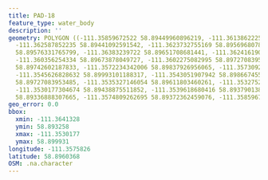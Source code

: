 ```yaml
---
title: PAD-18
feature_type: water_body
description: ''
geometry: POLYGON ((-111.35859672522 58.89449960896219, -111.3613862225919 58.89325802560674,
  -111.362587852235 58.89441092591542, -111.3623732755169 58.89569680782568, -111.3641328046308
  58.89576331765799, -111.36383239722 58.89651708681441, -111.3624161908587 58.89647274790741,
  -111.360356254334 58.89673878049727, -111.3602275082995 58.89727083953485, -111.357867164364
  58.89742602187833, -111.3572234342006 58.89837926956065, -111.3573092648932 58.8996428364335,
  -111.3545626828632 58.89993101188317, -111.3543051907942 58.89866745554487, -111.3544339368287
  58.89727083953485, -111.3535327146054 58.89611803460261, -111.3532752225364 58.89505387284962,
  -111.3530177304674 58.89438875511852, -111.3539618680416 58.89379013821939, -111.3555926511211
  58.89336888307665, -111.3574809262695 58.89372362459076, -111.35859672522 58.89449960896219))
geo_error: 0.0
bbox:
  xmin: -111.3641328
  ymin: 58.893258
  xmax: -111.3530177
  ymax: 58.899931
longitude: -111.3575826
latitude: 58.8960368
OSM: .na.character
---
```

